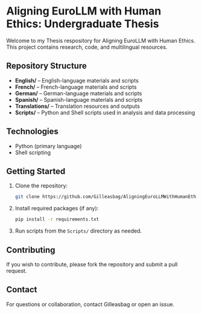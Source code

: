 # Aligning EuroLLM with Human Ethics: Undergraduate Thesis

Welcome to my Thesis respository for Aligning EuroLLM with Human Ethics. This project contains research, code, and multilingual resources.

## Repository Structure

- **English/** – English-language materials and scripts
- **French/** – French-language materials and scripts
- **German/** – German-language materials and scripts
- **Spanish/** – Spanish-language materials and scripts
- **Translations/** – Translation resources and outputs
- **Scripts/** – Python and Shell scripts used in analysis and data processing

## Technologies

- Python (primary language)
- Shell scripting

## Getting Started

1. Clone the repository:
   ```sh
   git clone https://github.com/Gilleasbag/AligningEuroLLMWithHumanEthics.git
   ```
2. Install required packages (if any):
   ```sh
   pip install -r requirements.txt
   ```
3. Run scripts from the `Scripts/` directory as needed.

## Contributing

If you wish to contribute, please fork the repository and submit a pull request.

## Contact

For questions or collaboration, contact Gilleasbag or open an issue.
